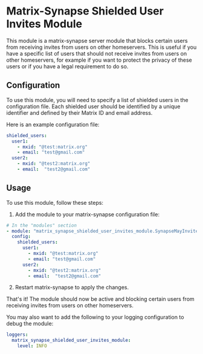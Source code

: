 # Matrix-Synapse Shielded User Invites Module

This module is a matrix-synapse server module that blocks certain users from receiving invites from users on other homeservers. This is useful if you have a specific list of users that should not receive invites from users on other homeservers, for example if you want to protect the privacy of these users or if you have a legal requirement to do so.

## Configuration

To use this module, you will need to specify a list of shielded users in the configuration file. Each shielded user should be identified by a unique identifier and defined by their Matrix ID and email address.

Here is an example configuration file:

```yaml
shielded_users:
  user1:
    - mxid: "@test:matrix.org"
    - email: "test@gmail.com"
  user2:
    - mxid: "@test2:matrix.org"
    - email:  "test2@gmail.com"
```

## Usage

To use this module, follow these steps:

1. Add the module to your matrix-synapse configuration file:

```yaml
# In the "modules" section
- module: "matrix_synapse_shielded_user_invites_module.SynapseMayInvite"
  config:
    shielded_users:
      user1:
        - mxid: "@test:matrix.org"
        - email: "test@gmail.com"
      user2:
        - mxid: "@test2:matrix.org"
        - email:  "test2@gmail.com"
```

2. Restart matrix-synapse to apply the changes.

That's it! The module should now be active and blocking certain users from receiving invites from users on other homeservers.

You may also want to add the following to your logging configuration to debug the module:

```yaml
loggers:
  matrix_synapse_shielded_user_invites_module:
    level: INFO
```
